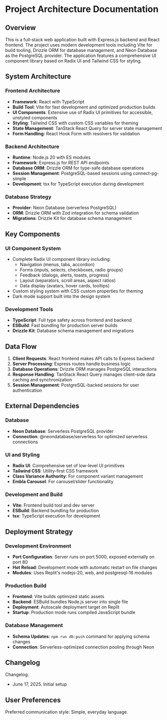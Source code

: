# Project Architecture Documentation

## Overview

This is a full-stack web application built with Express.js backend and React frontend. The project uses modern development tools including Vite for build tooling, Drizzle ORM for database management, and Neon Database as the PostgreSQL provider. The application features a comprehensive UI component library based on Radix UI and Tailwind CSS for styling.

## System Architecture

### Frontend Architecture
- **Framework**: React with TypeScript
- **Build Tool**: Vite for fast development and optimized production builds
- **UI Components**: Extensive use of Radix UI primitives for accessible, unstyled components
- **Styling**: Tailwind CSS with custom CSS variables for theming
- **State Management**: TanStack React Query for server state management
- **Form Handling**: React Hook Form with resolvers for validation

### Backend Architecture
- **Runtime**: Node.js 20 with ES modules
- **Framework**: Express.js for REST API endpoints
- **Database ORM**: Drizzle ORM for type-safe database operations
- **Session Management**: PostgreSQL-based sessions using connect-pg-simple
- **Development**: tsx for TypeScript execution during development

### Database Strategy
- **Provider**: Neon Database (serverless PostgreSQL)
- **ORM**: Drizzle ORM with Zod integration for schema validation
- **Migrations**: Drizzle Kit for database schema management

## Key Components

### UI Component System
- Complete Radix UI component library including:
  - Navigation (menus, tabs, accordion)
  - Forms (inputs, selects, checkboxes, radio groups)
  - Feedback (dialogs, alerts, toasts, progress)
  - Layout (separators, scroll areas, aspect ratios)
  - Data display (avatars, hover cards, tooltips)
- Custom styling system with CSS custom properties for theming
- Dark mode support built into the design system

### Development Tools
- **TypeScript**: Full type safety across frontend and backend
- **ESBuild**: Fast bundling for production server builds
- **Drizzle Kit**: Database schema management and migrations

## Data Flow

1. **Client Requests**: React frontend makes API calls to Express backend
2. **Server Processing**: Express routes handle business logic
3. **Database Operations**: Drizzle ORM manages PostgreSQL interactions
4. **Response Handling**: TanStack React Query manages client-side data caching and synchronization
5. **Session Management**: PostgreSQL-backed sessions for user authentication

## External Dependencies

### Database
- **Neon Database**: Serverless PostgreSQL provider
- **Connection**: @neondatabase/serverless for optimized serverless connections

### UI and Styling
- **Radix UI**: Comprehensive set of low-level UI primitives
- **Tailwind CSS**: Utility-first CSS framework
- **Class Variance Authority**: For component variant management
- **Embla Carousel**: For carousel/slider functionality

### Development and Build
- **Vite**: Frontend build tool and dev server
- **ESBuild**: Backend bundling for production
- **tsx**: TypeScript execution for development

## Deployment Strategy

### Development Environment
- **Port Configuration**: Server runs on port 5000, exposed externally on port 80
- **Hot Reload**: Development mode with automatic restart on file changes
- **Modules**: Uses Replit's nodejs-20, web, and postgresql-16 modules

### Production Build
- **Frontend**: Vite builds optimized static assets
- **Backend**: ESBuild bundles Node.js server into single file
- **Deployment**: Autoscale deployment target on Replit
- **Startup**: Production mode runs compiled JavaScript bundle

### Database Management
- **Schema Updates**: `npm run db:push` command for applying schema changes
- **Connection**: Serverless-optimized connection pooling through Neon

## Changelog

Changelog:
- June 17, 2025. Initial setup

## User Preferences

Preferred communication style: Simple, everyday language.